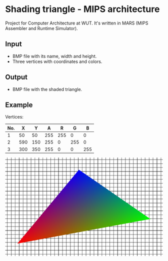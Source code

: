 # Shading triangle - MIPS architecture

Project for Computer Architecture at WUT.
It's written in MARS (MIPS Assembler and Runtime Simulator).

## Input
- BMP file with its name, width and height.
- Three vertices with coordinates and colors.

## Output
- BMP file with the shaded triangle.

## Example

Vertices:

No. | X | Y | A | R | G | B 
--- | --- | --- | --- | --- | --- | ---
1|50 | 50|255|255|  0|  0
2|590|150|255|  0|255|  0
3|300|350|255|  0|  0|255

![Example of the output](output.png)
